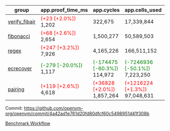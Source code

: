 | group | app.proof_time_ms | app.cycles | app.cells_used | leaf.proof_time_ms | leaf.cycles | leaf.cells_used |
| -- | -- | -- | -- | -- | -- | -- |
| [verify_fibair](https://github.com/openvm-org/openvm/blob/benchmark-results/benchmarks-pr/1706/verify_fibair-4a42ad1e761d20fd80dfcf60c5498951d41f308b.md) |<span style='color: red'>(+23 [+2.0%])</span> 1,202 |  322,675 |  17,339,844 |- | - | - |
| [fibonacci](https://github.com/openvm-org/openvm/blob/benchmark-results/benchmarks-pr/1706/fibonacci-4a42ad1e761d20fd80dfcf60c5498951d41f308b.md) |<span style='color: red'>(+68 [+2.6%])</span> 2,654 |  1,500,277 |  50,589,503 |- | - | - |
| [regex](https://github.com/openvm-org/openvm/blob/benchmark-results/benchmarks-pr/1706/regex-4a42ad1e761d20fd80dfcf60c5498951d41f308b.md) |<span style='color: red'>(+247 [+3.2%])</span> 7,926 |  4,165,226 |  166,511,152 |- | - | - |
| [ecrecover](https://github.com/openvm-org/openvm/blob/benchmark-results/benchmarks-pr/1706/ecrecover-4a42ad1e761d20fd80dfcf60c5498951d41f308b.md) |<span style='color: green'>(-279 [-20.0%])</span> 1,117 | <span style='color: green'>(-174475 [-60.3%])</span> 114,972 | <span style='color: green'>(-7246936 [-50.1%])</span> 7,223,250 |- | - | - |
| [pairing](https://github.com/openvm-org/openvm/blob/benchmark-results/benchmarks-pr/1706/pairing-4a42ad1e761d20fd80dfcf60c5498951d41f308b.md) |<span style='color: red'>(+119 [+2.6%])</span> 4,618 | <span style='color: red'>(+36828 [+2.0%])</span> 1,857,264 | <span style='color: red'>(+1216224 [+1.3%])</span> 97,048,631 |- | - | - |


Commit: https://github.com/openvm-org/openvm/commit/4a42ad1e761d20fd80dfcf60c5498951d41f308b

[Benchmark Workflow](https://github.com/openvm-org/openvm/actions/runs/15429344063)
